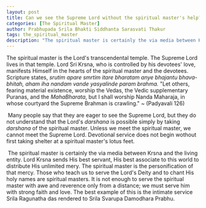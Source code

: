 ```yaml
---
layout: post
title: Can we see the Supreme Lord without the spiritual master's help?
categories: [The Spiritual Master]
author: Prabhupada Srila Bhakti Siddhanta Sarasvati Thakur
tags: the_spiritual_master
description: "The spiritual master is certainly the via media between Krsna and the living entity. Lord Krsna sends His best servant, His best associate to this world to distribute His unlimited mery. The spiritual master is the personification of that mercy. Those who teach us to serve the Lord's Deity and to chant His holy names are spiritual masters. It is not enough to serve the spiritual master with awe and reverence only from a distance; we must serve him with strong faith and love. The best example of this is the intimate service Srila Ragunatha das rendered to Srila Svarupa Damodhara Prabhu."
---
```


The spiritual master is the Lord's transcendental temple. The Supreme Lord lives in that temple. Lord Sri Krsna, who is controlled by his devotees' love, manifests Himself in the hearts of the spiritual master and the devotees. Scripture states, *srutim apare smrtim itare bharatam anye bhajantu bhava-bhitah, aham iha nandam vande yasyalinde param brahma.* "Let others, fearing material existence, worship the Vedas, the Vedic supplementary Puranas, and the *MahaBharata*, but I shall worship Nanda Maharaja, in whose courtyard the Supreme Brahman is crawling." ~ (Padyavali 126)

​	Many people say that they are eager to see the Supreme Lord, but they do not understand that the Lord's *darshana* is possible simply by taking *darshana* of the spiritual master. Unless we meet the spiritual master, we cannot meet the Supreme Lord. Devotional service does not begin wothout first taking shelter at a spiritual master's lotus feet.

​	The spiritual master is certainly the via media between Krsna and the living entity. Lord Krsna sends His best servant, His best associate to this world to distribute His unlimited mery. The spiritual master is the personification of that mercy. Those who teach us to serve the Lord's Deity and to chant His holy names are spiritual masters. It is not enough to serve the spiritual master with awe and reverence only from a distance; we must serve him with strong faith and love. The best example of this is the intimate service Srila Ragunatha das rendered to Srila Svarupa Damodhara Prabhu.



​	





 

